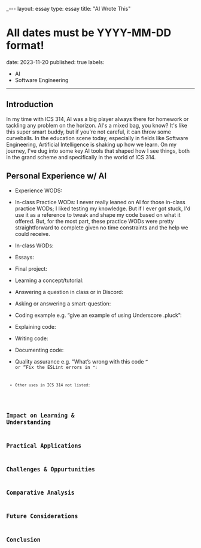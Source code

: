 _---
layout: essay
type: essay
title: "AI Wrote This"
# All dates must be YYYY-MM-DD format!
date: 2023-11-20
published: true
labels:
  - AI
  - Software Engineering
---



## Introduction

In my time with ICS 314, AI was a big player always there for homework or tackling any problem on the horizon. AI's a mixed bag, you know? It's like this super smart buddy, but if you're not careful, it can throw some curveballs. In the education scene today, especially in fields like Software Engineering, Artificial Intelligence is shaking up how we learn. On my journey, I've dug into some key AI tools that shaped how I see things, both in the grand scheme and specifically in the world of ICS 314.

## Personal Experience w/ AI
- Experience WODS: 
  
- In-class Practice WODs: I never really leaned on AI for those in-class practice WODs; I liked testing my knowledge. But if I ever got stuck, I'd use it as a reference to tweak and shape my code based on what it offered. But, for the most part, these practice WODs were pretty straightforward to complete given no time constraints and the help we could receive.
  
- In-class WODs: 
  
- Essays:
  
- Final project:
  
- Learning a concept/tutorial:
  
- Answering a question in class or in Discord:
  
- Asking or answering a smart-question:
  
- Coding example e.g. “give an example of using Underscore .pluck”:
  
- Explaining code:
  
- Writing code:
  
- Documenting code:
  
- Quality assurance e.g. “What’s wrong with this code <code here>” or “Fix the ESLint errors in <code here>”:
  
- Other uses in ICS 314 not listed:
  

## Impact on Learning & Understanding

## Practical Applications

## Challenges & Oppurtunities

## Comparative Analysis

## Future Considerations

## Conclusion
